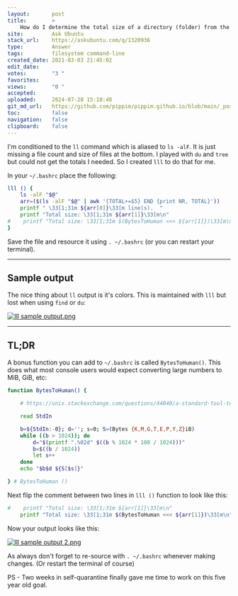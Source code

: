 ```yaml
---
layout:       post
title:        >
    How do I determine the total size of a directory (folder) from the command line?
site:         Ask Ubuntu
stack_url:    https://askubuntu.com/q/1320936
type:         Answer
tags:         filesystem command-line
created_date: 2021-03-03 21:45:02
edit_date:    
votes:        "3 "
favorites:    
views:        "0 "
accepted:     
uploaded:     2024-07-28 15:18:40
git_md_url:   https://github.com/pippim/pippim.github.io/blob/main/_posts/2021/2021-03-03-How-do-I-determine-the-total-size-of-a-directory-_folder_-from-the-command-line_.md
toc:          false
navigation:   false
clipboard:    false
---
```


I'm conditioned to the `ll` command which is aliased to `ls -alF`. It is just missing a file count and size of files at the bottom. I played with `du` and `tree` but could not get the totals I needed. So I created `lll` to do that for me.

In your `~/.bashrc` place the following:

``` bash
lll () {
    ls -alF "$@"
    arr=($(ls -alF "$@" | awk '{TOTAL+=$5} END {print NR, TOTAL}'))
    printf " \33[1;31m ${arr[0]}\33[m line(s).  "
    printf "Total size: \33[1;31m ${arr[1]}\33[m\n"
#    printf "Total size: \33[1;31m $(BytesToHuman <<< ${arr[1]})\33[m\n"
}
```

Save the file and resource it using `. ~/.bashrc` (or you can restart your terminal).


----------


## Sample output

The nice thing about `ll` output is it's colors. This is maintained with `lll` but lost when using `find` or `du`:

[![lll sample output.png][1]][1]


----------


## TL;DR

A bonus function you can add to `~/.bashrc` is called `BytesToHuman()`. This does what most console users would expect converting large numbers to MiB, GiB, etc:

``` bash
function BytesToHuman() {

    # https://unix.stackexchange.com/questions/44040/a-standard-tool-to-convert-a-byte-count-into-human-kib-mib-etc-like-du-ls1/259254#259254

    read StdIn

    b=${StdIn:-0}; d=''; s=0; S=(Bytes {K,M,G,T,E,P,Y,Z}iB)
    while ((b > 1024)); do
        d="$(printf ".%02d" $((b % 1024 * 100 / 1024)))"
        b=$((b / 1024))
        let s++
    done
    echo "$b$d ${S[$s]}"

} # BytesToHuman ()
```

Next flip the comment between two lines in `lll ()` function to look like this:

``` bash
#    printf "Total size: \33[1;31m ${arr[1]}\33[m\n"
    printf "Total size: \33[1;31m $(BytesToHuman <<< ${arr[1]})\33[m\n"
```

Now your output looks like this:

[![lll sample output 2.png][2]][2]

As always don't forget to re-source with `. ~/.bashrc` whenever making changes. (Or restart the terminal of course)

PS - Two weeks in self-quarantine finally gave me time to work on this five year old goal.

  [1]: https://i.sstatic.net/D8Ctw.png
  [2]: https://i.sstatic.net/QO013.png
